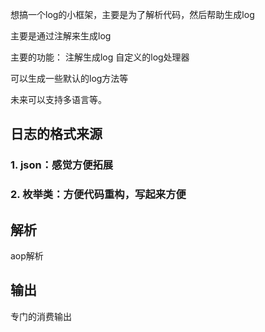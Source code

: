 想搞一个log的小框架，主要是为了解析代码，然后帮助生成log

主要是通过注解来生成log

主要的功能：
注解生成log
自定义的log处理器

可以生成一些默认的log方法等

未来可以支持多语言等。

## 日志的格式来源
### 1. json：感觉方便拓展
### 2. 枚举类：方便代码重构，写起来方便

## 解析
aop解析

## 输出
专门的消费输出
